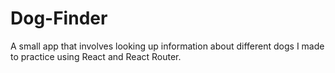 # Dog-Finder
A small app that involves looking up information about different dogs I made to practice using React and React Router.
